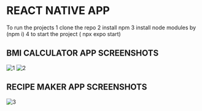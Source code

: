 # REACT NATIVE APP

To run the projects
1 clone the repo
2 install npm
3 install node modules by (npm i)
4 to start the project ( npx expo start)

## BMI CALCULATOR APP SCREENSHOTS

![1](https://user-images.githubusercontent.com/38504330/201619096-638ec82f-c3b7-45ba-93c5-eeb69a521a57.png)
![2](https://user-images.githubusercontent.com/38504330/201619083-6379b1fa-e9f9-4b9c-badb-558d554b1b40.png)

## RECIPE MAKER APP SCREENSHOTS
![3](https://user-images.githubusercontent.com/38504330/201619108-937fb87d-f4f0-4535-965a-e7e6a86142cc.png)
